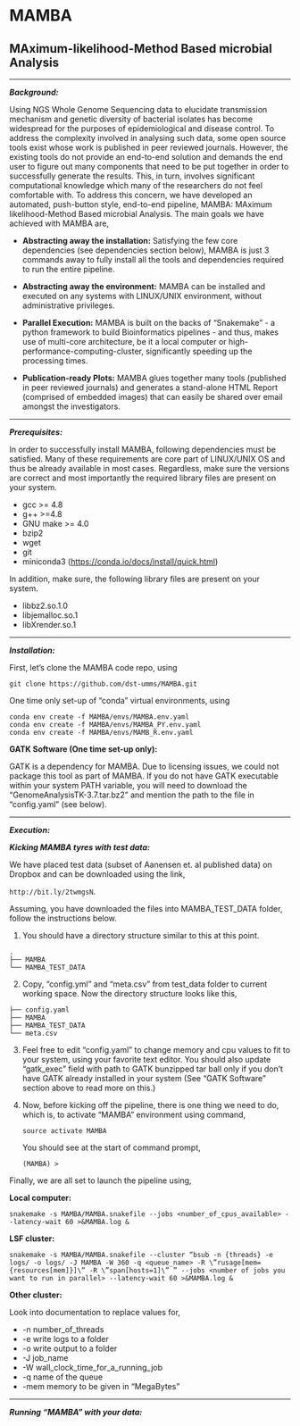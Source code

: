 # MAMBA

## MAximum-likelihood-Method Based microbial Analysis
-----------------------------------------------------

***Background:***

Using NGS Whole Genome Sequencing data to elucidate transmission mechanism and genetic diversity of bacterial isolates has become widespread for the purposes of epidemiological  and disease control. To address the complexity involved in analysing such data, some open source tools exist whose work is published in peer reviewed journals. However, the existing tools do not provide an end-to-end solution and demands the end user to figure out many components that need to be put together in order to successfully generate the results. This, in turn, involves significant computational knowledge which many of the researchers do not feel comfortable with. To address this concern, we have developed an automated, push-button style, end-to-end pipeline, MAMBA: MAximum likelihood-Method Based microbial Analysis. The main goals we have achieved with MAMBA are,

* **Abstracting away the installation:** 
Satisfying the few core dependencies (see dependencies section below), MAMBA is just 3 commands away to fully install all the tools and dependencies required to run the entire pipeline. 

* **Abstracting away the environment:** MAMBA can be installed and executed on any systems with LINUX/UNIX environment, without administrative privileges.

* **Parallel Execution:** MAMBA is built on the backs of “Snakemake” - a python framework to build Bioinformatics pipelines - and thus, makes use of multi-core architecture, be it a local computer or high-performance-computing-cluster, significantly speeding up the processing times.

* **Publication-ready Plots:** MAMBA glues together many tools (published in peer reviewed journals) and generates a stand-alone HTML Report (comprised of embedded images) that can easily be shared over email amongst the investigators.

***

***Prerequisites:***

In order to successfully install MAMBA, following dependencies must be satisfied. Many of these requirements are core part of LINUX/UNIX OS and thus be already available in most cases. Regardless, make sure the versions are correct and most importantly the required library files are present on your system.

* gcc >= 4.8
* g++ >=4.8
* GNU make >= 4.0
* bzip2
* wget
* git
* miniconda3 (https://conda.io/docs/install/quick.html)


In addition, make sure, the following library files are present on your system.

* libbz2.so.1.0
* libjemalloc.so.1
* libXrender.so.1

***

***Installation:***

First, let’s clone the MAMBA code repo, using

`git clone https://github.com/dst-umms/MAMBA.git`

One time only set-up of “conda” virtual environments, using

```
conda env create -f MAMBA/envs/MAMBA.env.yaml
conda env create -f MAMBA/envs/MAMBA_PY.env.yaml
conda env create -f MAMBA/envs/MAMB_R.env.yaml
```

**GATK Software (One time set-up only):**

GATK is a dependency for MAMBA. Due to licensing issues, we could not package this tool as part of MAMBA. If you do not have GATK executable within your system PATH variable, you will need to download the “GenomeAnalysisTK-3.7.tar.bz2” and mention the path to the file in “config.yaml” (see below).

***

***Execution:***

***Kicking MAMBA tyres with test data:***

We have placed test data (subset of Aanensen et. al published data) on Dropbox and can be downloaded using the link,

`http://bit.ly/2twmgsN`.

Assuming, you have downloaded the files into MAMBA_TEST_DATA folder, follow the instructions below.

1. You should have a directory structure similar to this at this point.

```
.
├── MAMBA
└── MAMBA_TEST_DATA
```

2. Copy, “config.yml” and “meta.csv” from test_data folder to current working space. Now the directory structure looks like this,

```
├── config.yaml
├── MAMBA
├── MAMBA_TEST_DATA
└── meta.csv
```

3. Feel free to edit “config.yaml” to change memory and cpu values to fit to your system, using your favorite text editor. You should also update “gatk_exec” field with path to GATK bunzipped tar ball only if you don’t have GATK already installed in your system (See “GATK Software” section above to read more on this.)

4. Now, before kicking off the pipeline, there is one thing we need to do, which is, to activate “MAMBA” environment using command,

    `source activate MAMBA`

    You should see at the start of command prompt,

    `(MAMBA) >`

Finally, we are all set to launch the pipeline using,

**Local computer:**

`snakemake -s MAMBA/MAMBA.snakefile --jobs <number_of_cpus_available> --latency-wait 60 >&MAMBA.log &`

**LSF cluster:**

```
snakemake -s MAMBA/MAMBA.snakefile --cluster “bsub -n {threads} -e logs/ -o logs/ -J MAMBA -W 360 -q <queue_name> -R \”rusage[mem={resources[mem]}]\” -R \”span[hosts=1]\” ” --jobs <number of jobs you want to run in parallel> --latency-wait 60 >&MAMBA.log &
```

**Other cluster:** 

Look into documentation to replace values for,

* -n number_of_threads
* -e write logs to a folder
* -o write output to a folder
* -J job_name
* -W wall_clock_time_for_a_running_job
* -q name of the queue
* -mem memory to be given in “MegaBytes”


***

***Running “MAMBA” with your data:***

  










 
